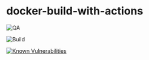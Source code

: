 # docker-build-with-actions

![QA](https://github.com/Fred-MabS/docker-build-with-actions/actions/workflows/qa.yml/badge.svg)

![Build](https://github.com/Fred-MabS/docker-build-with-actions/actions/workflows/docker-image.yml/badge.svg)

[![Known Vulnerabilities](https://snyk.io/package/npm/snyk/badge.svg)](https://snyk.io/package/npm/snyk)
